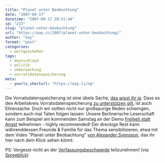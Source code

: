 ```yaml
---
title: "Planet unter Beobachtung"
date: "2007-09-17"
datetime: "2007-09-17 20:51:48"
id: "233"
slug: "planet-unter-beobachtung"
url: "https://eay.cc/2007/planet-unter-beobachtung/"
author: "eay"
format: "post"
categories:
  - weltgeschehen
tags:
  - deutschland
  - politik
  - ueberwachung
  - vorratsdatenspeicherung
meta:
  - yourls_shorturl: "https://eay.li/ng"
---
```


Die Vorratsdatenspeicherung ist eine übele Sache, [das wisst ihr ja](//eay.cc/2007/vorratsdatenspeicherung/). Dass es den Arbeitskreis Vorratsdatenspeicherung [zu unterstützen gilt](http://www.vorratsdatenspeicherung.de/), ist auch Ehrensache. Doch wir sollten nicht nur großspurige Reden schwingen, sondern auch mal Taten folgen lassen: Unsere Berlinerische Leserschaft kann zum Beispiel am kommenden Samstag an der Demo [Freiheit statt Angst](http://www.freiheitstattangst.de/) teilnehmen - highly recommended! Der dreckige Rest kann währenddessen Freunde & Familie für das Thema sensibilisieren, etwa mit dem Video "Planet unter Beobachtung" [von Alexander Svensson](http://www.wortfeld.de/2007/09/planet_unter_beobachtung/), das ihr hier nach dem Klick sehen könnt:

PS: Vergesst nicht an der [Verfassungsbeschwerde](http://verfassungsbeschwerde.vorratsdatenspeicherung.de/) teilzunehmen! (via [Spreeblick](http://www.spreeblick.com/2007/09/17/diesen-samstag-demo-gegen-die-vorratsdatenspeicherung/))
